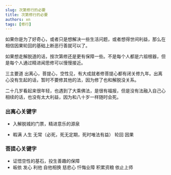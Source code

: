 ```yaml
---
slug: 次第修行的必要
title: 次第修行的必要
authors: xn
tags: [修行]
---
```



<!--truncate-->

如果你是为了好奇心，或者只是想解决一些生活问题，或者想得世间利益，那么在相信因果轮回的基础上断恶行善就可以了。

如果想走解脱道的话，按次第修还是更有保障一些。不是每个人都是六祖根器，但是每个人通过精进闻思修可以慢慢接近。

三主要道 出离心，菩提心，空性见，有大成就者修菩提心都有闭关修九年。出离心没有生起的话，暂时不要修其他的法，因为修了也和解脱没关系。

二十几岁看起来很年轻，也遇到了大乘佛法，是很有福报，但是没有法融入自己心相续的话，也没有太大利益，因为和八十岁一样随时会死。

### 出离心关键字
- 入解脱城的门票，精进意乐的源泉

- 暇满 人生 无常（必死，死无定期，死时唯法有益） 轮回 因果

### 菩提心关键字 
- 证悟空性的基石，投生善趣的保障
- 皈依 发心 利他 自他相换 慈悲心 忏悔业障 积累资粮 依止上师
